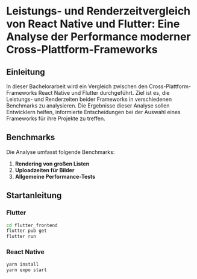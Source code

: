 # Leistungs- und Renderzeitvergleich von React Native und Flutter: Eine Analyse der Performance moderner Cross-Plattform-Frameworks

## Einleitung

In dieser Bachelorarbeit wird ein Vergleich zwischen den Cross-Plattform-Frameworks React Native und Flutter durchgeführt. Ziel ist es, die Leistungs- und Renderzeiten beider Frameworks in verschiedenen Benchmarks zu analysieren. Die Ergebnisse dieser Analyse sollen Entwicklern helfen, informierte Entscheidungen bei der Auswahl eines Frameworks für ihre Projekte zu treffen.

## Benchmarks

Die Analyse umfasst folgende Benchmarks:

1. **Rendering von großen Listen**
2. **Uploadzeiten für Bilder**
3. **Allgemeine Performance-Tests**

## Startanleitung

### Flutter

```bash
cd flutter_frontend
flutter pub get
flutter run
```

### React Native
```bash
yarn install
yarn expo start
```
